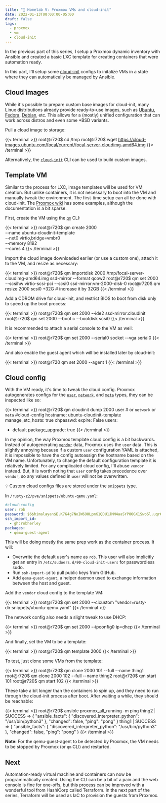 ```yaml
---
title: "🏡 Homelab V: Proxmox VMs and cloud-init"
date: 2022-01-13T00:00:00-05:00
draft: false
tags:
  - proxmox
  - vm
  - cloud-init
---
```


In the previous part of this series, I setup a Proxmox dynamic inventory with Ansible and created a basic LXC template for creating containers that were automation ready.

In this part, I'll setup some [cloud-init](https://cloudinit.readthedocs.io/en/latest/) configs to initalize VMs in a state where they can automatically be managed by Ansible.

## Cloud Images

While it's possible to prepare custom base images for cloud-init, many Linux distributions already provide ready-to-use images, such as [Ubuntu](https://cloud-images.ubuntu.com), [Fedora](https://alt.fedoraproject.org/cloud/), [Debian](https://cloud.debian.org/images/cloud/), etc. This allows for a (mostly) unified configuration that can work across distros and even some *BSD variants.

Pull a cloud image to storage:

{{< terminal >}}
root@r720$ cd /tmp
root@r720$ wget https://cloud-images.ubuntu.com/focal/current/focal-server-cloudimg-amd64.img
{{< /terminal >}}

Alternatively, the [`cloud-init`](https://cloudinit.readthedocs.io/en/latest/topics/cli.html#cli-interface) CLI can be used to build custom images.

## Template VM

Similar to the process for LXC, image templates will be used for VM creation. But unlike containers, it is not necessary to boot into the VM and manually tweak the environment. The first-time setup can all be done with cloud-init. The [Proxmox wiki](https://pve.proxmox.com/wiki/Cloud-Init_Support) has some examples, although the documentation is a bit sparse.

First, create the VM using the [`qm`](https://pve.proxmox.com/pve-docs/qm.1.html) CLI:

{{< terminal >}}
root@r720$ qm create 2000 \
--name ubuntu-cloudinit-template \
--net0 virtio,bridge=vmbr0 \
--memory 8192 \
--cores 4
{{< /terminal >}}

Import the cloud image downloaded earlier (or use a custom one), attach it to the VM, and resize as necessary:

{{< terminal >}}
root@r720$ qm importdisk 2000 /tmp/focal-server-cloudimg-amd64.img ssd-mirror --format qcow2
root@r720$ qm set 2000 --scsihw virtio-scsi-pci --scsi0 ssd-mirror:vm-2000-disk-0
root@r720$ qm resize 2000 scsi0 +32G # increase it by 32GB
{{< /terminal >}}

Add a CDROM drive for cloud-init, and restrict BIOS to boot from disk only to speed up the boot process:

{{< terminal >}}
root@r720$ qm set 2000 --ide2 ssd-mirror:cloudinit
root@r720$ qm set 2000 --boot c --bootdisk scsi0
{{< /terminal >}}

It is recommended to attach a serial console to the VM as well:

{{< terminal >}}
root@r720$ qm set 2000 --serial0 socket --vga serial0
{{< /terminal >}}

And also enable the guest agent which will be installed later by cloud-init:

{{< terminal >}}
root@r720 qm set 2000 --agent 1
{{< /terminal >}}

## Cloud config

With the VM ready, it's time to tweak the cloud config. Proxmox autogenerates configs for the [`user`](https://cloudinit.readthedocs.io/en/latest/topics/examples.html), [`network`](https://cloudinit.readthedocs.io/en/latest/topics/network-config.html), and [`meta`](https://cloudinit.readthedocs.io/en/latest/topics/instancedata.html) types, they can be inspected like so:

{{< terminal >}}
root@r720$ qm cloudinit dump 2000 user # or `network` or `meta`
#cloud-config
hostname: ubuntu-cloudinit-template
manage_etc_hosts: true
chpasswd:
  expire: False
users:
  - default
package_upgrade: true
{{< /terminal >}}

In my opinion, the way Proxmox template cloud config is a bit backwards. Instead of autogenerating [`vendor`](https://cloudinit.readthedocs.io/en/latest/topics/vendordata.html) data, Proxmox uses the `user` data. This is slightly annoying because if a custom `user` configuration YAML is attached, it is impossible to have the config autoassign the hostname based on the VM name. Unfortunately, to change the default configuration template it is relatively limited. For any complicated cloud config, I'll abuse `vendor` instead. But, it is worth noting that `user` config takes precedence over `vendor`, so any values defined in `user` will not be overwritten.

💡 Custom cloud configs files are stored under the `snippets` type.

In `/rusty-z2/pve/snippets/ubuntu-qemu.yaml`:

```yaml
#cloud-config
user: rob
password: $6$himalayan$E.K7G4g7NoIW69HLpmK1QDU1JMN4aaSYPOOGX1SwoSl.uqr64JruCEeDH0nLi9CxJR1/2HGTnTDVKfCC2ubub1
ssh_import_id:
  - gh:robherley
packages:
  - qemu-guest-agent
```

This will be doing mostly the same prep work as the container process. It will:
- Overwrite the default user's name as `rob`. This user will also implicitly get an entry in `/etc/sudoers.d/90-cloud-init-users` for passwordless sudo.
- Run `ssh-import-id` to pull public keys from GitHub.
- Add `qemu-guest-agent`, a helper daemon used to exchange information between the host and guest.

Add the `vendor` cloud config to the template VM:

{{< terminal >}}
root@r720$ qm set 2000 --cicustom "vendor=rusty-dir:snippets/ubuntu-qemu.yaml"
{{< /terminal >}}

The network config also needs a slight tweak to use DHCP:

{{< terminal >}}
root@r720$ qm set 2000 --ipconfig0 ip=dhcp
{{< /terminal >}}

And finally, set the VM to be a template:

{{< terminal >}}
root@r720$ qm template 2000
{{< /terminal >}}

To test, just clone some VMs from the template:

{{< terminal >}}
root@r720$ qm clone 2000 101 --full --name thing1
root@r720$ qm clone 2000 102 --full --name thing2
root@r720$ qm start 101
root@r720$ qm start 102
{{< /terminal >}}

These take a bit longer than the containers to spin up, and they need to run through the cloud-init process after boot. After waiting a while, they should be reachable:

{{< terminal >}}
root@r720$ ansible proxmox_all_running -m ping
thing2 | SUCCESS => {
    "ansible_facts": {
        "discovered_interpreter_python": "/usr/bin/python3"
    },
    "changed": false,
    "ping": "pong"
}
thing1 | SUCCESS => {
    "ansible_facts": {
        "discovered_interpreter_python": "/usr/bin/python3"
    },
    "changed": false,
    "ping": "pong"
}
{{< /terminal >}}

**Note:** For the qemu-guest-agent to be detected by Proxmox, the VM needs to be stopped by Proxmox (or `qm` CLI) and restarted.

## Next

Automation-ready virtual machine and containers can now be programmatically created. Using the CLI can be a bit of a pain and the web console is fine for one-offs, but this process can be improved with a wonderful tool from HashiCorp called Terraform. In the next part of the series, Terraform will be used as IaC to provision the guests from Proxmox.
